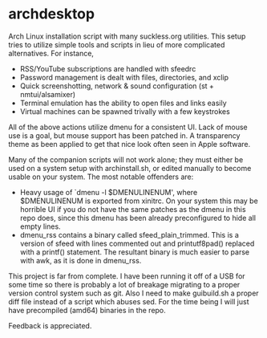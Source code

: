 # archdesktop

Arch Linux installation script with many suckless.org utilities. This setup tries to utilize simple tools and scripts in lieu of more complicated alternatives. For instance,<br>

* RSS/YouTube subscriptions are handled with sfeedrc
* Password management is dealt with files, directories, and xclip
* Quick screenshotting, network & sound configuration (st + nmtui/alsamixer)
* Terminal emulation has the ability to open files and links easily
* Virtual machines can be spawned trivally with a few keystrokes

All of the above actions utilize dmenu for a consistent UI. Lack of mouse use is a goal, but mouse support has been patched in. A transparency theme as been applied to get that nice look often seen in Apple software.<br>

Many of the companion scripts will not work alone; they must either be used on a system setup with archinstall.sh, or edited manually to become usable on your system. The most notable offenders are:

* Heavy usage of `dmenu -l $DMENULINENUM', where $DMENULINENUM is exported from xinitrc. On your system this may be horrible UI if you do not have the same patches as the dmenu in this repo does, since this dmenu has been already preconfigured to hide all empty lines.
* dmenu_rss contains a binary called sfeed_plain_trimmed. This is a version of sfeed with lines commented out and printutf8pad() replaced with a printf() statement. The resultant binary is much easier to parse with awk, as it is done in dmenu_rss.<br>

This project is far from complete. I have been running it off of a USB for some time so there is probably a lot of breakage migrating to a proper version control system such as git. Also I need to make guibuild.sh a proper diff file instead of a script which abuses sed. For the time being I will just have precompiled (amd64) binaries in the repo.<br>

Feedback is appreciated.
